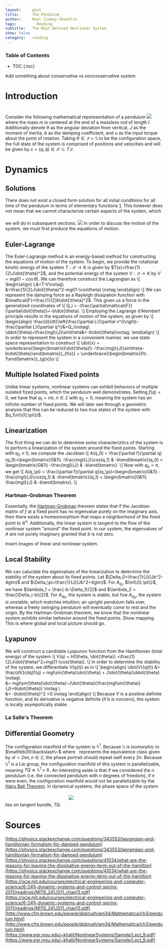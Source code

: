 ```yaml
---
layout:     post
title:      The Pendulum
author:     Noel Csomay-Shanklin
tags: 		  Reading 
subtitle:  	The Most Beloved Nonlinear System
show: false
category:   reading
---
```


### Table of Contents
* TOC
{:toc}

Add something about conservative vs nonconservative system

# Introduction
Consider the following mathematical repsresentation of a pendulum
<img class="center" style="margin-top:20px" src="https://noelc-s.github.io/website/img/Pendulum/pend.svg?sanitize=true">
where the mass $m$ is centered at the end of a massless rod of length $l$. Additionally denote $\theta$ as the angular deviation from veritcal, $J$ as the moment of inertia, $b$ as the damping coefficient, and $u$ as the input torque about the point of rotation. 
Taking $\theta\in \mathcal{Q}=\mathbb{S}$ to be the configuration space, the full state of the system is comprised of positions and velocities and will be given by $x=(q,\dot{q})\in \mathcal{X}\subset T\mathcal{Q}$.
# Dynamics
## Solutions
There does not exist a closed form solution for all initial conditions for all time of the pendulum in terms of elementary functions [1](http://www.pgccphy.net/ref/nonlin-pendulum.pdf?fbclid=IwAR3J14EOjnxSJZzAtsxGCJ7bMh9NJCMdY3RlSBmt9buxUxfeAQz1GiX-mLM). This however does not mean that we cannot characterize certain aspects of the system, which we will do in subsequent sections.
<img class="center" style="margin-top:20px" src="https://noelc-s.github.io/website/img/Pendulum/PhaseFlat.svg?sanitize=true">
In order to discuss the motion of the system, we must first produce the equations of motion.
## Euler-Lagrange
The Euler-Lagrange method is an energy-based method for constructing the equations of motion of the system. To begin, we provide the rotational kinetic energy of the system $T:\mathcal{X}\to \mathbb{R}$ is given by $T(x)=\frac{1}{2}J\dot{\theta}^2$, and the potential energy of the system $V:\mathcal{Q}\to\mathbb{R}$ by $V=mgl(1-\cos\theta)$. We can therefore construct the Lagrangian as
\\[
\begin{align}
L&=T-V\notag\\\
&=\frac{1}{2}J\dot{\theta}^2-mgl(1-\cos\theta).\notag
\end{align}
\\]
We can represent the damping force as a Rayleigh dissipation function with $\mathcal{F}=\frac{1}{2}b\dot{\theta}^2$. This given us a force in the generalized coordinates of 
\\[
Q_i = -\frac{\partial\mathcal{F}}{\partial\dot{\theta}}=-b\dot{\theta}.
\\]
Employing the Lagrange d'Alembert principle results in the equations of motion of the system, as given by
\\[
\begin{align}
\frac{d}{dt}\left(\frac{\partial L}{\partial v^i}\right)-\frac{\partial L}{\partial q^i}&=Q_i\notag\\\
\ddot{\theta}+\frac{mgl}{J}\sin\theta&=-b\dot{\theta}\notag.
\end{align}
\\]
In order to represent the system in a convenient manner, we use state space representation to construct 
\\[
\dot{x} = \underbrace{\begin{bmatrix}\dot{\theta}\\\\ -\frac{mgl}{J}\sin\theta-b\dot{\theta}\end{bmatrix}}_{f(x)} +  \underbrace{\begin{bmatrix}0\\\\ 1\end{bmatrix}}\_{g(x)}u
\\]
## Multiple Isolated Fixed points
Unlike linear systems, nonlinear systems can exhibit behaviors of multiple isolated fized points, which the pendulum well demonstrates. Setting $f(q)=0$, we have that $q_1=n\pi$, $n\in\mathbb{Z}$ with $q_2=0$, meaning the system has an infinite number of fixed points. We will later see through a geometric analysis that this can be reduced to two true states of the system with $q_1\in\\{0,\pi\\}$.
## Linearization
The first thing we can do to determine some characteriztics of the system is to perform a linearization of the system around the fixed points. Starting with $q_0\equiv 0$, we compute the Jacobian
\\[
A(q_0) = \frac{\partial f}{\partial q}(q_0)=\begin{bmatrix}0&1\\\\ -\frac{mgl}{J}\cos(q_1) & -b\end{bmatrix}(q_0) = \begin{bmatrix}0&1\\\\ -\frac{mgl}{J} & -b\end{bmatrix}.
\\]
Now with $q_\pi = \pi$, we get
\\[
A(q_\pi) = \frac{\partial f}{\partial q}(q_\pi)=\begin{bmatrix}0&1\\\\ -\frac{mgl}{J}\cos(q_1) & -b\end{bmatrix}(q_1) = \begin{bmatrix}0&1\\\\ \frac{mgl}{J} & -b\end{bmatrix}.
\\]
### Hartman-Grobman Theorem
Essentially, the [Hartman-Grobman](https://en.wikipedia.org/wiki/Hartman%E2%80%93Grobman_theorem) theorem states that if the Jacobian matrix of $f$ at a fixed point has no eigenvalue purely on the imaginary axis, then there exists a homeomorphism that maps a neighborhood of the fixed point to $\mathbb{R}^n$. Additionally, the linear system is tangent to the flow of the nonlinear system "around" the fixed point. In our system, the eigenvalues of $A$ are not purely imaginary granted that $b$ is not zero.

Insert images of linear and nonlinear system.
## Local Stability
We can caluclate the eigenvalues of the linearization to determine the stability of the system about its fixed points. Let $\Delta_0=\frac{1}{J}(Jb^2-4glm)$ and $\Delta_\pi=\frac{1}{J}(Jb^2+4glm)$. For $A_{q_i}$, $i\in\\{0,\pi\\}$, we have $\lambda_1 = \frac{-b-\Delta_1}{2}$ and $\lambda_2 = \frac{\Delta_i-b}{2}$. For $A_{q_0}$, the system is stable, but fow $A_{q_\pi}$, the system is unstable, which matches intuition; an upright pendulum falls over, whereas a freely swinging pendulum will eventually come to rest and the origin. By the Hartman-Grobman theorem, we know that the nonlinear system exhibits similar behavior around the fixed points. Show mapping. This is where global and local picture should go.

## Lyapunov
We will construct a candidate Lyapunov function from the Hamiltonian (total energy) of the system
\\[
V(q) = H(\theta, \dot{\theta}) =\frac{1}{2}J\dot{\theta}^2+mgl(1-\cos(\theta)).
\\]
In order to determine the stability of the system, we differentiate $V(q(t))$ as in
\\[
\begin{align}
\dot{V}(q(t)) &= \frac{dV}{dq}f(q) = mgl\sin(\theta)\dot{\theta} + J\dot{\theta}\ddot{\theta} \notag\\\
&= mgl\sin(\theta)\dot{\theta}-J\dot{\theta}(\frac{mgl\sin(\theta)}{J}+b\dot{\theta}) \notag \\\
&= -b\dot{\theta}^2 <0.\notag
\end{align}
\\]
Because $V$ is a positive definite function, and its derivative is negaitve definite (if b is nonzero), the system is locally asympotically stable.

<!-- Something seems wrong about this. $\pi$?-->
### La Salle's Theorem 
## Differential Geometry
The configuration manifold of the system is $\mathbb{S}^1$. Because $\mathbb{S}$ is isomorphic to $\mathbb{R}\backslash\~$ where $~$ represents the equivalence class given by $\mathcal{R}={2\pi n}, n\in\mathbb{Z}$, the phase portrait should repeat iself every $2\pi$. Because $\mathbb{S}^1$ is a Lie group, the configuration manifold of this system is parallelizable, meaning $TQ\cong\mathbb{S}^1\times \mathbb{R}$. An interesting aside is that if we considered the $n$ pendulum (i.e. the connected pendulum with $n$ degrees of freedom), if $n$ were even, the configuration manifold would not be parallelizable by the [Hairy Ball Theorem](https://en.wikipedia.org/wiki/Hairy_ball_theorem). In dynamical systems, the phase space of the system lies on tangent bundle, $TQ$.
<img style="margin:20px 20px" src="https://noelc-s.github.io/website/img/Pendulum/PhaseCyl.svg?sanitize=true">
<!--
# Controls [To be filled in next term]
## PID
## Feedback Linearization
## Control Lyapunov Functions
## Trajectory Optimization (MPC)
-->
# Sources
[https://physics.stackexchange.com/questions/343553/lagrangian-and-hamiltonian-formalism-for-damped-pendulum](https://physics.stackexchange.com/questions/343553/lagrangian-and-hamiltonian-formalism-for-damped-pendulum)
[https://physics.stackexchange.com/questions/41034/what-are-the-reasons-for-leaving-the-dissipative-energy-term-out-of-the-hamilton](https://physics.stackexchange.com/questions/41034/what-are-the-reasons-for-leaving-the-dissipative-energy-term-out-of-the-hamilton)
[https://ocw.mit.edu/courses/electrical-engineering-and-computer-science/6-241j-dynamic-systems-and-control-spring-2011/readings/MIT6_241JS11_chap13.pdf](https://ocw.mit.edu/courses/electrical-engineering-and-computer-science/6-241j-dynamic-systems-and-control-spring-2011/readings/MIT6_241JS11_chap13.pdf)
[http://www.cfm.brown.edu/people/dobrush/am34/Mathematica/ch3/pendulum.html](http://www.cfm.brown.edu/people/dobrush/am34/Mathematica/ch3/pendulum.html)
[https://www.egr.msu.edu/~khalil/NonlinearSystems/Sample/Lect_9.pdf](https://www.egr.msu.edu/~khalil/NonlinearSystems/Sample/Lect_9.pdf)
